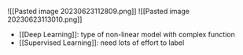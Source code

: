 ![[Pasted image 20230623112809.png]]
![[Pasted image 20230623113010.png]]
+ [[Deep Learning]]: type of non-linear model with complex function
+ [[Supervised Learning]]: need lots of effort to label